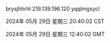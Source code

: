 brysjhhrhl 219.139.196.120 yqqlmgsycl

2024年 05月 29日 星期三 20:40:02 CST

2024年 05月 29日 星期三 12:40:02 GMT
